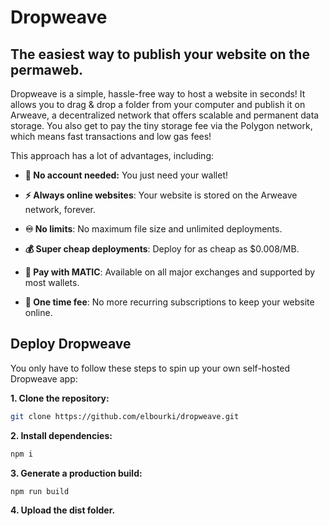 # Dropweave
## The easiest way to publish your website on the permaweb.

Dropweave is a simple, hassle-free way to host a website in seconds! It allows you to drag & drop a folder from your computer and publish it on Arweave, a decentralized network that offers scalable and permanent data storage. You also get to pay the tiny storage fee via the Polygon network, which means fast transactions and low gas fees!

This approach has a lot of advantages, including:

- **👤 No account needed:** You just need your wallet!

- **⚡ Always online websites**: Your website is stored on the Arweave network, forever.

- **♾️ No limits**: No maximum file size and unlimited deployments.

- **💰 Super cheap deployments**: Deploy for as cheap as $0.008/MB.

- **👛 Pay with MATIC**: Available on all major exchanges and supported by most wallets.

- **🔔 One time fee**: No more recurring subscriptions to keep your website online.

## Deploy Dropweave

You only have to follow these steps to spin up your own self-hosted Dropweave app:

__1. Clone the repository:__
```sh
git clone https://github.com/elbourki/dropweave.git
```
__2. Install dependencies:__
```sh
npm i
```
__3. Generate a production build:__
```sh
npm run build
```
__4. Upload the dist folder.__
